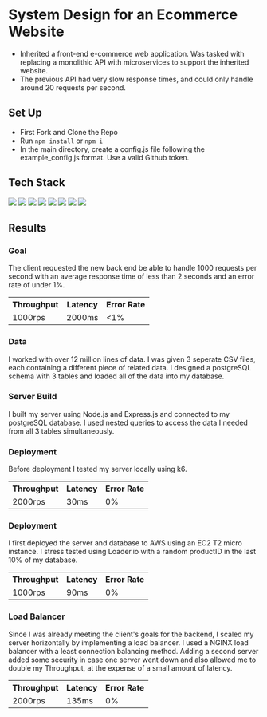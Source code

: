 # System Design for an Ecommerce Website
- Inherited a front-end e-commerce web application. Was tasked with replacing a monolithic API with microservices to support the inherited website.
- The previous API had very slow response times, and could only handle around 20 requests per second.

## Set Up
- First Fork and Clone the Repo
- Run `npm install` or `npm i`
- In the main directory, create a config.js file following the example_config.js format. Use a valid Github token. 

<h2>Tech Stack</h2>
<div>
  <img src="https://img.shields.io/badge/JavaScript-F7DF1E.svg?style=for-the-badge&logo=JavaScript&logoColor=black" />
  <img src="https://img.shields.io/badge/Express.js-000000.svg?style=for-the-badge&logo=Express&logoColor=white" />
  <img src="https://img.shields.io/badge/Node.js-339933.svg?style=for-the-badge&logo=nodedotjs&logoColor=white" />
  <img src="https://img.shields.io/badge/PostgreSQL-4169E1.svg?style=for-the-badge&logo=PostgreSQL&logoColor=white" />
  <img src="https://img.shields.io/badge/Amazon%20AWS-232F3E.svg?style=for-the-badge&logo=Amazon-AWS&logoColor=white" />
  <img src="https://img.shields.io/badge/k6-7D64FF.svg?style=for-the-badge&logo=k6&logoColor=white" />
  <img src="https://img.shields.io/badge/NGINX-009639.svg?style=for-the-badge&logo=NGINX&logoColor=white" />
  <img src="https://img.shields.io/badge/New%20Relic-008C99.svg?style=for-the-badge&logo=New-Relic&logoColor=white" />
</div>

<h2>Results</h2>
<h3>Goal</h3>
<p>The client requested the new back end be able to handle 1000 requests per second with an average response time of less than 2 seconds and an error rate of under 1%.</p>
<table>
  <tr>
    <th>Throughput</th>
    <th>Latency</th>
    <th>Error Rate</th>
  </tr>
  <tr>
    <td>1000rps</td>
    <td>2000ms</td>
    <td><1%</td>
  </tr>
</table>

<h3>Data</h3>
<p>I worked with over 12 million lines of data. I was given 3 seperate CSV files, each containing a different piece of related data. I designed a postgreSQL schema with 3 tables and loaded all of the data into my database.</p>

<h3>Server Build</h3>
<p>I built my server using Node.js and Express.js and connected to my postgreSQL database. I used nested queries to access the data I needed from all 3 tables simultaneously.</p>

<h3>Deployment</h3>
<p>Before deployment I tested my server locally using k6.</p>
<table>
  <tr>
    <th>Throughput</th>
    <th>Latency</th>
    <th>Error Rate</th>
  </tr>
  <tr>
    <td>2000rps</td>
    <td>30ms</td>
    <td>0%</td>
  </tr>
</table>

<h3>Deployment</h3>
<p>I first deployed the server and database to AWS using an EC2 T2 micro instance. I stress tested using Loader.io with a random productID in the last 10% of my database.</p>
<table>
  <tr>
    <th>Throughput</th>
    <th>Latency</th>
    <th>Error Rate</th>
  </tr>
  <tr>
    <td>1000rps</td>
    <td>90ms</td>
    <td>0%</td>
  </tr>
</table>

<h3>Load Balancer</h3>
<p>Since I was already meeting the client's goals for the backend, I scaled my server horizontally by implementing a load balancer. I used a NGINX load balancer with a least connection balancing method. Adding a second server added some security in case one server went down and also allowed me to double my Throughput, at the expense of a small amount of latency.</p>
<table>
  <tr>
    <th>Throughput</th>
    <th>Latency</th>
    <th>Error Rate</th>
  </tr>
  <tr>
    <td>2000rps</td>
    <td>135ms</td>
    <td>0%</td>
  </tr>
</table>
